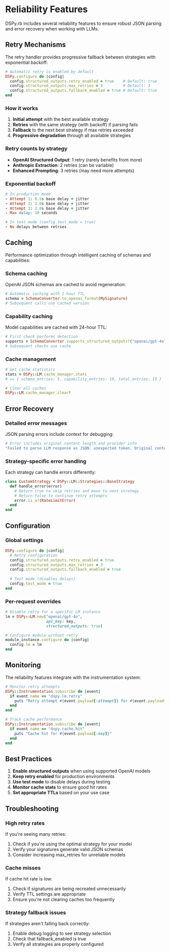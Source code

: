 # Reliability Features

DSPy.rb includes several reliability features to ensure robust JSON parsing and error recovery when working with LLMs.

## Retry Mechanisms

The retry handler provides progressive fallback between strategies with exponential backoff:

```ruby
# Automatic retry is enabled by default
DSPy.configure do |config|
  config.structured_outputs.retry_enabled = true    # Default: true
  config.structured_outputs.max_retries = 3         # Default: 3
  config.structured_outputs.fallback_enabled = true # Default: true
end
```

### How it works

1. **Initial attempt** with the best available strategy
2. **Retries** with the same strategy (with backoff) if parsing fails
3. **Fallback** to the next best strategy if max retries exceeded
4. **Progressive degradation** through all available strategies

### Retry counts by strategy

- **OpenAI Structured Output**: 1 retry (rarely benefits from more)
- **Anthropic Extraction**: 2 retries (can be variable)
- **Enhanced Prompting**: 3 retries (may need more attempts)

### Exponential backoff

```ruby
# In production mode
- Attempt 1: 0.5s base delay + jitter
- Attempt 2: 1.0s base delay + jitter  
- Attempt 3: 2.0s base delay + jitter
- Max delay: 10 seconds

# In test mode (config.test_mode = true)
- No delays between retries
```

## Caching

Performance optimization through intelligent caching of schemas and capabilities:

### Schema caching

OpenAI JSON schemas are cached to avoid regeneration:

```ruby
# Automatic caching with 1-hour TTL
schema = SchemaConverter.to_openai_format(MySignature)
# Subsequent calls use cached version
```

### Capability caching

Model capabilities are cached with 24-hour TTL:

```ruby
# First check performs detection
supports = SchemaConverter.supports_structured_outputs?("openai/gpt-4o")
# Subsequent checks use cache
```

### Cache management

```ruby
# Get cache statistics
stats = DSPy::LM.cache_manager.stats
# => { schema_entries: 5, capability_entries: 10, total_entries: 15 }

# Clear all caches
DSPy::LM.cache_manager.clear!
```

## Error Recovery

### Detailed error messages

JSON parsing errors include context for debugging:

```ruby
# Error includes original content length and provider info
"Failed to parse LLM response as JSON: unexpected token. Original content length: 156 chars"
```

### Strategy-specific error handling

Each strategy can handle errors differently:

```ruby
class CustomStrategy < DSPy::LM::Strategies::BaseStrategy
  def handle_error(error)
    # Return true to skip retries and move to next strategy
    # Return false to continue retry attempts
    error.is_a?(RateLimitError)
  end
end
```

## Configuration

### Global settings

```ruby
DSPy.configure do |config|
  # Retry configuration
  config.structured_outputs.retry_enabled = true
  config.structured_outputs.max_retries = 3
  config.structured_outputs.fallback_enabled = true
  
  # Test mode (disables delays)
  config.test_mode = true
end
```

### Per-request overrides

```ruby
# Disable retry for a specific LM instance
lm = DSPy::LM.new("openai/gpt-4o", 
                  api_key: key,
                  structured_outputs: true)

# Configure module without retry
module_instance.configure do |config|
  config.lm = lm
end
```

## Monitoring

The reliability features integrate with the instrumentation system:

```ruby
# Monitor retry attempts
DSPy::Instrumentation.subscribe do |event|
  if event.name == "dspy.lm.retry"
    puts "Retry attempt #{event.payload[:attempt]} for #{event.payload[:strategy]}"
  end
end

# Track cache performance  
DSPy::Instrumentation.subscribe do |event|
  if event.name == "dspy.cache.hit"
    puts "Cache hit for #{event.payload[:key]}"
  end
end
```

## Best Practices

1. **Enable structured outputs** when using supported OpenAI models
2. **Keep retry enabled** for production environments
3. **Use test mode** to disable delays during testing
4. **Monitor cache stats** to ensure good hit rates
5. **Set appropriate TTLs** based on your use case

## Troubleshooting

### High retry rates

If you're seeing many retries:
1. Check if you're using the optimal strategy for your model
2. Verify your signatures generate valid JSON schemas
3. Consider increasing max_retries for unreliable models

### Cache misses

If cache hit rate is low:
1. Check if signatures are being recreated unnecessarily
2. Verify TTL settings are appropriate
3. Ensure you're not clearing caches too frequently

### Strategy fallback issues

If strategies aren't falling back correctly:
1. Enable debug logging to see strategy selection
2. Check that fallback_enabled is true
3. Verify all strategies are properly configured